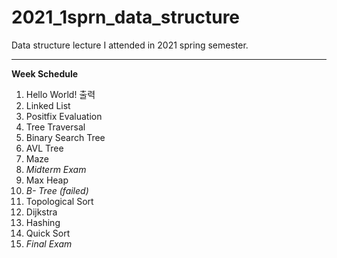 # 2021_1sprn_data_structure
Data structure lecture I attended in 2021 spring semester. 

---
**Week Schedule**
1. Hello World! 출력
2. Linked List
3. Positfix Evaluation
4. Tree Traversal
5. Binary Search Tree
6. AVL Tree
7. Maze
8. *Midterm Exam*
9. Max Heap
10. *B- Tree (failed)*
11. Topological Sort
12. Dijkstra
13. Hashing
14. Quick Sort
15. *Final Exam*
